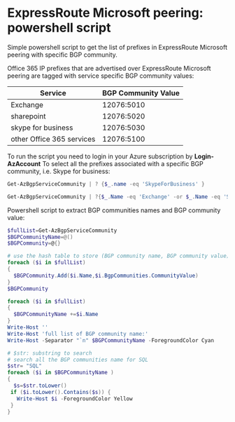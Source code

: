 <properties
   pageTitle="ExpressRoute Microsoft peering: powershell script to get the list of prefixes associated with BGP Community"
   description="ExpressRoute Microsoft peering: powershell script to get the list of prefixes associated with BGP Community"
   services=""
   documentationCenter="na"
   authors="fabferri"
   manager=""
   editor=""/>

<tags
   ms.service="Azure-ExpressRoute-Microsoft peering"
   ms.devlang="powershell"
   ms.topic="script"
   ms.tgt_pltfrm="na"
   ms.workload="na"
   ms.date="05/01/2018"
   ms.author="fabferri" />

# ExpressRoute Microsoft peering: powershell script
Simple powershell script to get the list of prefixes in ExpressRoute Microsoft peering with specific BGP community.

Office 365 IP prefixes that are advertised over ExpressRoute Microsoft peering are tagged with service specific BGP community values:


| Service                  | BGP Community Value |
|--------------------------|---------------------|
| Exchange                 | 12076:5010          |
| sharepoint               | 12076:5020          |
| skype for business       | 12076:5030          |
| other Office 365 services| 12076:5100          |


To run the script you need to login in your Azure subscription by **Login-AzAccount**
To select all the prefixes associated with a specific BGP community, i.e. Skype for business:

```powershell
Get-AzBgpServiceCommunity | ? {$_.name -eq 'SkypeForBusiness' }

Get-AzBgpServiceCommunity | ?{$_.Name -eq 'Exchange' -or $_.Name -eq 'Sharepoint' -or $_.Name -eq 'SkypeForBusiness' -or $_.Name -eq 'OtherOffice365Services'}

```

Powershell script to extract BGP communities names and BGP community value:

```powershell
$fullList=Get-AzBgpServiceCommunity 
$BGPCommunityName=@()
$BGPCommunity=@{}

# use the hash table to store (BGP community name, BGP community value)
foreach ($i in $fullList)
{
  $BGPCommunity.Add($i.Name,$i.BgpCommunities.CommunityValue)
} 
$BGPCommunity

foreach ($i in $fullList)
{
  $BGPCommunityName +=$i.Name
} 
Write-Host ''
Write-Host 'full list of BGP community name:'
Write-Host -Separator "`n" $BGPCommunityName -ForegroundColor Cyan

# $str: substring to search
# search all the BGP communities name for SQL
$str= "SQL"
foreach ($i in $BGPCommunityName )
{
  $s=$str.toLower()
 if ($i.toLower().Contains($s)) { 
   Write-Host $i -ForegroundColor Yellow
 }
}
```